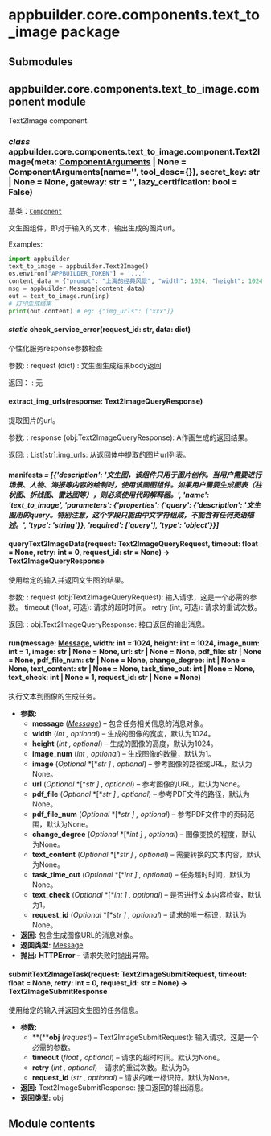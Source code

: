# appbuilder.core.components.text_to_image package

## Submodules

## appbuilder.core.components.text_to_image.component module

Text2Image component.

### *class* appbuilder.core.components.text_to_image.component.Text2Image(meta: [ComponentArguments](appbuilder.core.md#appbuilder.core.component.ComponentArguments) | None = ComponentArguments(name='', tool_desc={}), secret_key: str | None = None, gateway: str = '', lazy_certification: bool = False)

基类：[`Component`](appbuilder.core.md#appbuilder.core.component.Component)

文生图组件，即对于输入的文本，输出生成的图片url。

Examples:

```python
import appbuilder
text_to_image = appbuilder.Text2Image()
os.environ["APPBUILDER_TOKEN"] = '...'
content_data = {"prompt": "上海的经典风景", "width": 1024, "height": 1024, "image_num": 1}
msg = appbuilder.Message(content_data)
out = text_to_image.run(inp)
# 打印生成结果
print(out.content) # eg: {"img_urls": ["xxx"]}
```

#### *static* check_service_error(request_id: str, data: dict)

个性化服务response参数检查

参数:
: request (dict) : 文生图生成结果body返回

返回：
: 无

#### extract_img_urls(response: Text2ImageQueryResponse)

提取图片的url。

参数:
: response (obj:Text2ImageQueryResponse): A作画生成的返回结果。

返回:
: List[str]:img_urls: 从返回体中提取的图片url列表。

#### manifests *= [{'description': '文生图，该组件只用于图片创作。当用户需要进行场景、人物、海报等内容的绘制时，使用该画图组件。如果用户需要生成图表（柱状图、折线图、雷达图等），则必须使用代码解释器。', 'name': 'text_to_image', 'parameters': {'properties': {'query': {'description': '文生图用的query。特别注意，这个字段只能由中文字符组成，不能含有任何英语描述。', 'type': 'string'}}, 'required': ['query'], 'type': 'object'}}]*

#### queryText2ImageData(request: Text2ImageQueryRequest, timeout: float = None, retry: int = 0, request_id: str = None) → Text2ImageQueryResponse

使用给定的输入并返回文生图的结果。

参数:
: request (obj:Text2ImageQueryRequest): 输入请求，这是一个必需的参数。
  timeout (float, 可选): 请求的超时时间。
  retry (int, 可选): 请求的重试次数。

返回:
: obj:Text2ImageQueryResponse: 接口返回的输出消息。

#### run(message: [Message](appbuilder.core.md#appbuilder.core.message.Message), width: int = 1024, height: int = 1024, image_num: int = 1, image: str | None = None, url: str | None = None, pdf_file: str | None = None, pdf_file_num: str | None = None, change_degree: int | None = None, text_content: str | None = None, task_time_out: int | None = None, text_check: int | None = 1, request_id: str | None = None)

执行文本到图像的生成任务。

* **参数:**
  * **message** ([*Message*](appbuilder.md#appbuilder.Message)) – 包含任务相关信息的消息对象。
  * **width** (*int* *,* *optional*) – 生成的图像的宽度，默认为1024。
  * **height** (*int* *,* *optional*) – 生成的图像的高度，默认为1024。
  * **image_num** (*int* *,* *optional*) – 生成图像的数量，默认为1。
  * **image** (*Optional* *[**str* *]* *,* *optional*) – 参考图像的路径或URL，默认为None。
  * **url** (*Optional* *[**str* *]* *,* *optional*) – 参考图像的URL，默认为None。
  * **pdf_file** (*Optional* *[**str* *]* *,* *optional*) – 参考PDF文件的路径，默认为None。
  * **pdf_file_num** (*Optional* *[**str* *]* *,* *optional*) – 参考PDF文件中的页码范围，默认为None。
  * **change_degree** (*Optional* *[**int* *]* *,* *optional*) – 图像变换的程度，默认为None。
  * **text_content** (*Optional* *[**str* *]* *,* *optional*) – 需要转换的文本内容，默认为None。
  * **task_time_out** (*Optional* *[**int* *]* *,* *optional*) – 任务超时时间，默认为None。
  * **text_check** (*Optional* *[**int* *]* *,* *optional*) – 是否进行文本内容检查，默认为1。
  * **request_id** (*Optional* *[**str* *]* *,* *optional*) – 请求的唯一标识，默认为None。
* **返回:**
  包含生成图像URL的消息对象。
* **返回类型:**
  [Message](appbuilder.md#appbuilder.Message)
* **抛出:**
  **HTTPError** – 请求失败时抛出异常。

#### submitText2ImageTask(request: Text2ImageSubmitRequest, timeout: float = None, retry: int = 0, request_id: str = None) → Text2ImageSubmitResponse

使用给定的输入并返回文生图的任务信息。

* **参数:**
  * **(****obj** (*request*) – Text2ImageSubmitRequest): 输入请求，这是一个必需的参数。
  * **timeout** (*float* *,* *optional*) – 请求的超时时间。默认为None。
  * **retry** (*int* *,* *optional*) – 请求的重试次数。默认为0。
  * **request_id** (*str* *,* *optional*) – 请求的唯一标识符。默认为None。
* **返回:**
  Text2ImageSubmitResponse: 接口返回的输出消息。
* **返回类型:**
  obj

## Module contents
